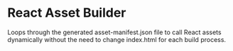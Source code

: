 # React Asset Builder
Loops through the generated asset-manifest.json file to call React assets dynamically without the need to change index.html for each build process.
